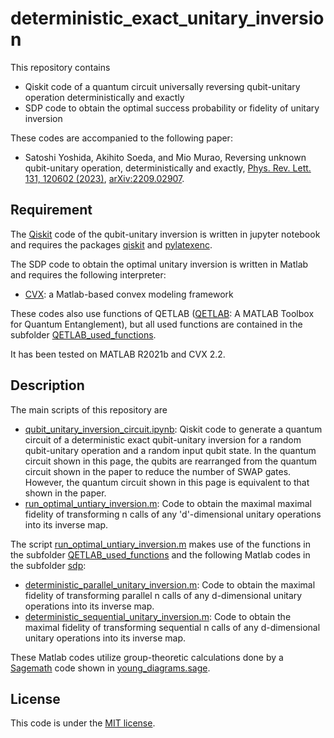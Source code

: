 # deterministic_exact_unitary_inversion

This repository contains

- Qiskit code of a quantum circuit universally reversing qubit-unitary operation deterministically and exactly
- SDP code to obtain the optimal success probability or fidelity of unitary inversion

These codes are accompanied to the following paper:

- Satoshi Yoshida, Akihito Soeda, and Mio Murao, Reversing unknown qubit-unitary operation, deterministically and exactly, [Phys. Rev. Lett. 131, 120602 (2023)](https://doi.org/10.1103/PhysRevLett.131.120602), [arXiv:2209.02907](https://arxiv.org/abs/2209.02907).

## Requirement

The [Qiskit](https://qiskit.org) code of the qubit-unitary inversion is written in jupyter notebook and requires the packages [qiskit](https://doi.org/10.5281/zenodo.2573505) and [pylatexenc](https://pypi.org/project/pylatexenc).

The SDP code to obtain the optimal unitary inversion is written in Matlab and requires the following interpreter:

- [CVX](http://cvxr.com): a Matlab-based convex modeling framework

These codes also use functions of QETLAB ([QETLAB](https://qetlab.com): A MATLAB Toolbox for Quantum Entanglement), but all used functions are contained in the subfolder [QETLAB_used_functions](https://github.com/sy3104/deterministic_exact_unitary_inversion/tree/main/QETLAB_used_functions).

It has been tested on MATLAB R2021b and CVX 2.2.

## Description

The main scripts of this repository are

- [qubit_unitary_inversion_circuit.ipynb](https://github.com/sy3104/deterministic_exact_unitary_inversion/blob/main/qubit_unitary_inversion_circuit.ipynb): Qiskit code to generate a quantum circuit of a deterministic exact qubit-unitary inversion for a random qubit-unitary operation and a random input qubit state.  In the quantum circuit shown in this page, the qubits are rearranged from the quantum circuit shown in the paper to reduce the number of SWAP gates.  However, the quantum circuit shown in this page is equivalent to that shown in the paper.
- [run_optimal_untiary_inversion.m](https://github.com/sy3104/deterministic_exact_unitary_inversion/blob/main/run_optimal_untiary_inversion.m): Code to obtain the maximal maximal fidelity of transforming n calls of any 'd'-dimensional unitary operations into its inverse map.

The script [run_optimal_untiary_inversion.m](https://github.com/sy3104/deterministic_exact_unitary_inversion/blob/main/run_optimal_untiary_inversion.m) makes use of the functions in the subfolder [QETLAB_used_functions](https://github.com/sy3104/deterministic_exact_unitary_inversion/tree/main/QETLAB_used_functions) and the following Matlab codes in the subfolder [sdp](https://github.com/sy3104/deterministic_exact_unitary_inversion/tree/main/sdp):

- [deterministic_parallel_unitary_inversion.m](https://github.com/sy3104/deterministic_exact_unitary_inversion/blob/main/sdp/deterministic_parallel_unitary_inversion.m): Code to obtain the maximal fidelity of transforming parallel n calls of any d-dimensional unitary operations into its inverse map.
- [deterministic_sequential_unitary_inversion.m](https://github.com/sy3104/deterministic_exact_unitary_inversion/blob/main/sdp/deterministic_sequential_unitary_inversion.m): Code to obtain the maximal fidelity of transforming sequential n calls of any d-dimensional unitary operations into its inverse map.

These Matlab codes utilize group-theoretic calculations done by a [Sagemath](https://www.sagemath.org) code shown in [young_diagrams.sage](https://github.com/sy3104/deterministic_exact_unitary_inversion/blob/main/sdp/young_diagrams.sage).


## License

This code is under the [MIT license](https://opensource.org/licenses/MIT).
